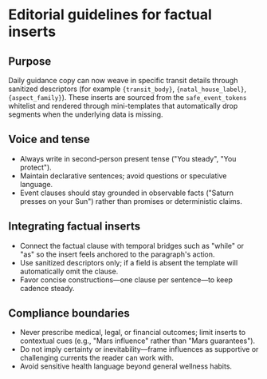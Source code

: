 # Editorial guidelines for factual inserts

## Purpose

Daily guidance copy can now weave in specific transit details through
sanitized descriptors (for example `{transit_body}`, `{natal_house_label}`,
`{aspect_family}`). These inserts are sourced from the `safe_event_tokens`
whitelist and rendered through mini-templates that automatically drop
segments when the underlying data is missing.

## Voice and tense

* Always write in second-person present tense ("You steady", "You protect").
* Maintain declarative sentences; avoid questions or speculative language.
* Event clauses should stay grounded in observable facts ("Saturn presses on
  your Sun") rather than promises or deterministic claims.

## Integrating factual inserts

* Connect the factual clause with temporal bridges such as "while" or "as"
  so the insert feels anchored to the paragraph's action.
* Use sanitized descriptors only; if a field is absent the template will
  automatically omit the clause.
* Favor concise constructions—one clause per sentence—to keep cadence steady.

## Compliance boundaries

* Never prescribe medical, legal, or financial outcomes; limit inserts to
  contextual cues (e.g., "Mars influence" rather than "Mars guarantees").
* Do not imply certainty or inevitability—frame influences as supportive or
  challenging currents the reader can work with.
* Avoid sensitive health language beyond general wellness habits.
